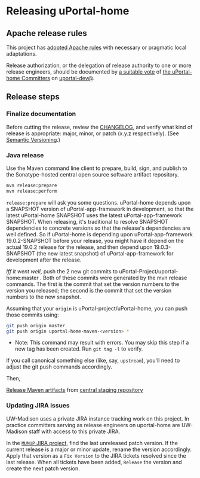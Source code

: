 # Releasing uPortal-home

## Apache release rules

This project has [adopted Apache rules][] with necessary or pragmatic local adaptations.

Release authorization, or the delegation of release authority to one or more release engineers, should be documented by [a suitable vote][Apache Release Policy re Release Approval] of [the uPortal-home Committers][] on [uportal-dev@][].

## Release steps

### Finalize documentation

Before cutting the release, review the [CHANGELOG][], and verify what kind of release is appropriate: major, minor, or patch (x.y.z respectively). (See [Semantic Versioning][].)

### Java release

Use the Maven command line client to prepare, build, sign, and publish to the
Sonatype-hosted central open source software artifact repository.

```sh
mvn release:prepare
mvn release:perform
```

`release:prepare` will ask you some questions.
uPortal-home depends upon a SNAPSHOT version of uPortal-app-framework
in development, so that the latest uPortal-home SNAPSHOT uses the latest
uPortal-app-framework SNAPSHOT. When releasing, it's traditional to resolve
SNAPSHOT dependencies to concrete versions so that the release's dependencies
are well defined. So if uPortal-home is depending upon uPortal-app-framework
19.0.2-SNAPSHOT before your release, you might have it depend on the actual
19.0.2 release for the release, and then depend upon 19.0.3-SNAPSHOT
(the new latest snapshot) of uPortal-app-framework for development after the
release.

_Iff it went well_, push the 2 new git commits to
uPortal-Project/uportal-home:master . Both of these commits were
generated by the mvn release commands. The first is the commit that set the
version numbers to the version you released; the second is the commit that set
the version numbers to the new snapshot.

Assuming that your `origin` is uPortal-project/uPortal-home, you can
push those commits using:

```sh
git push origin master
git push origin uportal-home-maven-<version> *
```
* Note: This command may result with errors. You may skip this step if a new tag has been created. Run `git tag -l` to verify.

If you call canonical something else (like, say, `upstream`), you'll need to
adjust the git push commands accordingly.

Then,

[Release Maven artifacts][] from [central staging repository][central Maven staging repository]

### Updating JIRA issues

UW-Madison uses a private JIRA instance tracking work on this project.
In practice committers serving as release engineers on uportal-home are
UW-Madison staff with access to this private JIRA.

In the [`MUMUP` JIRA project][], find the last unreleased patch version. If the
current release is a major or minor update, rename the version accordingly.
Apply that version as a `Fix Version` to the JIRA tickets resolved since the
last release. When all tickets have been added, `Release` the version and
create the next patch version.

[Semantic Versioning]: http://semver.org/
[CHANGELOG]: https://github.com/uPortal-Project/uportal-home/blob/master/CHANGELOG.md
[adopted Apache rules]: https://github.com/uPortal-Project/uportal-home/blob/master/committers.md#rules
[Apache Release Policy re Release Approval]: http://www.apache.org/legal/release-policy.html#release-approval
[the uPortal-home Committers]: https://github.com/uPortal-Project/uportal-home/blob/master/committers.md#who-are-the-committers
[uportal-dev@]: https://groups.google.com/a/apereo.org/forum/#!forum/uportal-dev
[Release Maven artifacts]: https://central.sonatype.org/pages/releasing-the-deployment.html
[central Maven staging repository]: https://oss.sonatype.org/#stagingRepositories
[`MUMUP` JIRA project]: https://jira.doit.wisc.edu/jira/projects/MUMUP?selectedItem=com.atlassian.jira.jira-projects-plugin%3Arelease-page&status=unreleased
